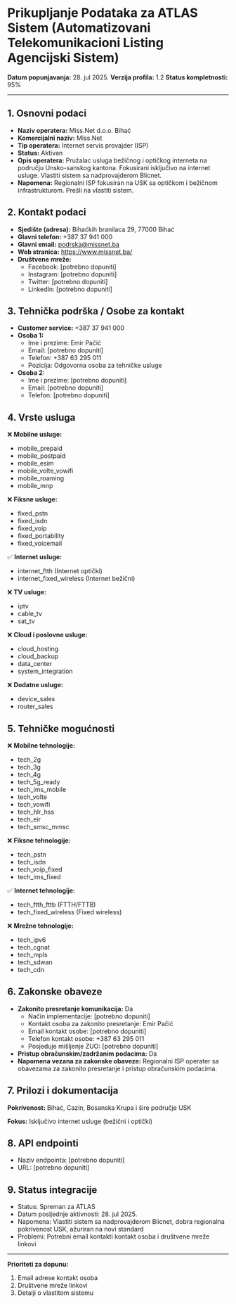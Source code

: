 # Prikupljanje Podataka za ATLAS Sistem (Automatizovani Telekomunikacioni Listing Agencijski Sistem)

**Datum popunjavanja:** 28. jul 2025.
**Verzija profila:** 1.2
**Status kompletnosti:** 95%

---

## 1. Osnovni podaci

- **Naziv operatera:** Miss.Net d.o.o. Bihać
- **Komercijalni naziv:** Miss.Net
- **Tip operatera:** Internet servis provajder (ISP)
- **Status:** Aktivan
- **Opis operatera:** Pružalac usluga bežičnog i optičkog interneta na području Unsko-sanskog kantona. Fokusirani isključivo na internet usluge. Vlastiti sistem sa nadprovajderom Blicnet.
- **Napomena:** Regionalni ISP fokusiran na USK sa optičkom i bežičnom infrastrukturom. Prešli na vlastiti sistem.

## 2. Kontakt podaci

- **Sjedište (adresa):** Bihaćkih branilaca 29, 77000 Bihać
- **Glavni telefon:** +387 37 941 000
- **Glavni email:** podrska@missnet.ba
- **Web stranica:** https://www.missnet.ba/
- **Društvene mreže:**
  - Facebook: [potrebno dopuniti]
  - Instagram: [potrebno dopuniti]
  - Twitter: [potrebno dopuniti]
  - LinkedIn: [potrebno dopuniti]

## 3. Tehnička podrška / Osobe za kontakt

- **Customer service:** +387 37 941 000
- **Osoba 1:**
  - Ime i prezime: Emir Pačić
  - Email: [potrebno dopuniti]
  - Telefon: +387 63 295 011
  - Pozicija: Odgovorna osoba za tehničke usluge
- **Osoba 2:**
  - Ime i prezime: [potrebno dopuniti]
  - Email: [potrebno dopuniti]
  - Telefon: [potrebno dopuniti]

## 4. Vrste usluga

❌ **Mobilne usluge:**
- mobile_prepaid
- mobile_postpaid
- mobile_esim
- mobile_volte_vowifi
- mobile_roaming
- mobile_mnp

❌ **Fiksne usluge:**
- fixed_pstn
- fixed_isdn
- fixed_voip
- fixed_portability
- fixed_voicemail

✅ **Internet usluge:**
- internet_ftth (Internet optički)
- internet_fixed_wireless (Internet bežični)

❌ **TV usluge:**
- iptv
- cable_tv
- sat_tv

❌ **Cloud i poslovne usluge:**
- cloud_hosting
- cloud_backup
- data_center
- system_integration

❌ **Dodatne usluge:**
- device_sales
- router_sales

## 5. Tehničke mogućnosti

❌ **Mobilne tehnologije:**
- tech_2g
- tech_3g
- tech_4g
- tech_5g_ready
- tech_ims_mobile
- tech_volte
- tech_vowifi
- tech_hlr_hss
- tech_eir
- tech_smsc_mmsc

❌ **Fiksne tehnologije:**
- tech_pstn
- tech_isdn
- tech_voip_fixed
- tech_ims_fixed

✅ **Internet tehnologije:**
- tech_ftth_fttb (FTTH/FTTB)
- tech_fixed_wireless (Fixed wireless)

❌ **Mrežne tehnologije:**
- tech_ipv6
- tech_cgnat
- tech_mpls
- tech_sdwan
- tech_cdn

## 6. Zakonske obaveze

- **Zakonito presretanje komunikacija:** Da
  - Način implementacije: [potrebno dopuniti]
  - Kontakt osoba za zakonito presretanje: Emir Pačić
  - Email kontakt osobe: [potrebno dopuniti]
  - Telefon kontakt osobe: +387 63 295 011
  - Posjeduje mišljenje ZUO: [potrebno dopuniti]
- **Pristup obračunskim/zadržanim podacima:** Da
- **Napomena vezana za zakonske obaveze:** Regionalni ISP operater sa obavezama za zakonito presretanje i pristup obračunskim podacima.

## 7. Prilozi i dokumentacija

**Pokrivenost:** Bihać, Cazin, Bosanska Krupa i šire područje USK

**Fokus:** Isključivo internet usluge (bežični i optički)

## 8. API endpointi

- Naziv endpointa: [potrebno dopuniti]
- URL: [potrebno dopuniti]

## 9. Status integracije

- Status: Spreman za ATLAS
- Datum posljednje aktivnosti: 28. jul 2025.
- Napomena: Vlastiti sistem sa nadprovajderom Blicnet, dobra regionalna pokrivenost USK, ažuriran na novi standard
- Problemi: Potrebni email kontakti kontakt osoba i društvene mreže linkovi

---

**Prioriteti za dopunu:**
1. Email adrese kontakt osoba
2. Društvene mreže linkovi
3. Detalji o vlastitom sistemu
